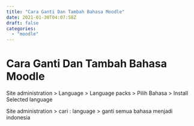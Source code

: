 ```yaml
---
title: "Cara Ganti Dan Tambah Bahasa Moodle"
date: 2021-01-30T04:07:58Z
draft: false
categories:
  - "moodle"
---
```


# Cara Ganti Dan Tambah Bahasa Moodle

Site administration > Language > Language packs > Pilih Bahasa > Install Selected language

Site administration > cari : language > ganti semua bahasa menjadi indonesia